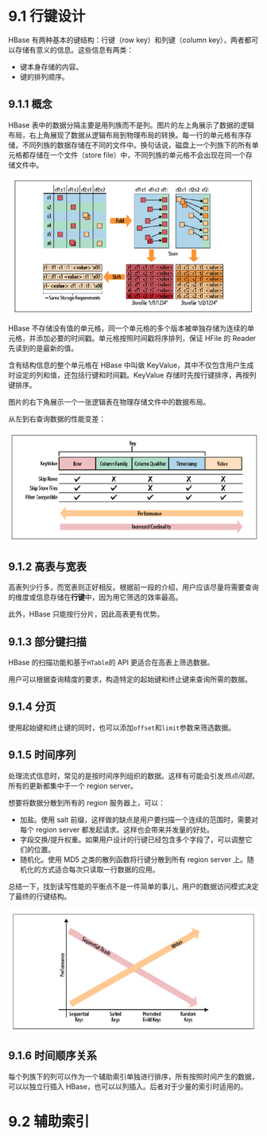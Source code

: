# 9.1 行键设计

HBase 有两种基本的键结构：行键（row key）和列键（column key），两者都可以存储有意义的信息。这些信息有两类：

- 键本身存储的内容。
- 键的排列顺序。

## 9.1.1 概念

HBase 表中的数据分隔主要是用列族而不是列。图片的左上角展示了数据的逻辑布局，右上角展现了数据从逻辑布局到物理布局的转换。每一行的单元格有序存储，不同列族的数据存储在不同的文件中。换句话说，磁盘上一个列族下的所有单元格都存储在一个文件（store file）中，不同列族的单元格不会出现在同一个存储文件中。

![](img/chap9/img0.png)

HBase 不存储没有值的单元格，同一个单元格的多个版本被单独存储为连续的单元格，并添加必要的时间戳。单元格按照时间戳将序排列，保证 HFile 的 Reader 先读到的是最新的值。

含有结构信息的整个单元格在 HBase 中叫做 KeyValue，其中不仅包含用户生成时设定的列和值，还包括行键和时间戳。KeyValue 存储时先按行键排序，再按列键排序。

图片的右下角展示一个一张逻辑表在物理存储文件中的数据布局。

从左到右查询数据的性能变差：

![](img/chap9/img1.png)

## 9.1.2 高表与宽表

高表列少行多，而宽表则正好相反。根据前一段的介绍，用户应该尽量将需要查询的维度或信息存储在**行键**中，因为用它筛选的效率最高。

此外，HBase 只能按行分片，因此高表更有优势。

## 9.1.3 部分键扫描

HBase 的扫描功能和基于`HTable`的 API 更适合在高表上筛选数据。

用户可以根据查询精度的要求，构造特定的起始键和终止键来查询所需的数据。

## 9.1.4 分页

使用起始键和终止键的同时，也可以添加`offset`和`limit`参数来筛选数据。

## 9.1.5 时间序列

处理流式信息时，常见的是按时间序列组织的数据。这样有可能会引发*热点问题*，所有的更新都集中于一个 region server。

想要将数据分散到所有的 region 服务器上，可以：

- 加盐。使用 salt 前缀，这样做的缺点是用户要扫描一个连续的范围时，需要对每个 region server 都发起请求。这样也会带来并发量的好处。
- 字段交换/提升权重。如果用户设计的行键已经包含多个字段了，可以调整它们的位置。
- 随机化。使用 MD5 之类的散列函数将行键分散到所有 region server 上。随机化的方式适合每次只读取一行数据的应用。

总结一下，找到读写性能的平衡点不是一件简单的事儿，用户的数据访问模式决定了最终的行键结构。

![](img/chap9/img2.png)

## 9.1.6 时间顺序关系

每个列族下的列可以作为一个辅助索引单独进行排序，所有按照时间产生的数据，可以以独立行插入 HBase，也可以以列插入。后者对于少量的索引时适用的。



# 9.2 辅助索引




